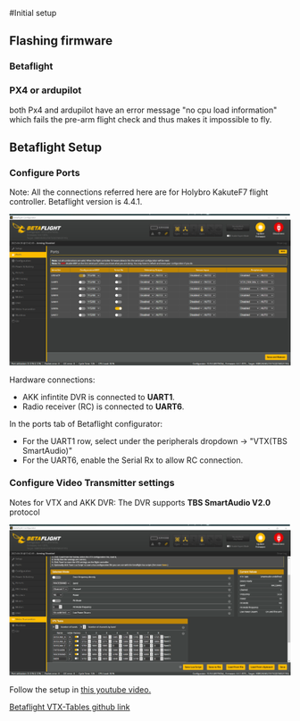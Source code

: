 #Initial setup
## Flashing firmware
### Betaflight
### PX4 or ardupilot
both Px4 and ardupilot have an error message "no cpu load information" which fails the pre-arm flight check and thus makes it impossible to fly.

## Betaflight Setup
### Configure Ports
Note: All the connections referred here are for Holybro KakuteF7 flight controller. Betaflight version is 4.4.1.

![Port config image](https://github.com/Pratiquea/betaflight_fpv/blob/main/ports.png)

Hardware connections:

  * AKK infintite DVR is connected to **UART1**.
  * Radio receiver (RC) is connected to **UART6**.

In the ports tab of Betaflight configurator:

  * For the UART1 row, select under the peripherals dropdown -> "VTX(TBS SmartAudio)"
  * For the UART6, enable the Serial Rx to allow RC connection.


### Configure Video Transmitter settings
Notes for VTX and AKK DVR: The DVR supports **TBS SmartAudio V2.0** protocol

![VTX config](https://github.com/Pratiquea/betaflight_fpv/blob/main/video_transmitter.png)

Follow the setup in [this youtube video.](https://www.youtube.com/watch?v=eaSmoOPk9KY&t=1s)

[Betaflight VTX-Tables github link](https://betaflight.com/docs/wiki/archive/VTX-Tables)
